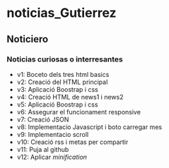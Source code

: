 # noticias_Gutierrez
## Noticiero 
### Noticias curiosas o interresantes
* v1: Boceto dels tres html basics
* v2: Creació del HTML principal
* v3: Aplicació Boostrap i css
* v4: Creació HTML de news1 i news2 
* v5: Aplicació Boostrap i css
* v6: Assegurar el funcionament responsive
* v7: Creació JSON
* v8: Implementacio Javascript i boto carregar mes
* v9: Implementacio scroll
* v10: Creació rss i metas per compartir
* v11: Puja al github
* v12: Aplicar _minification_
